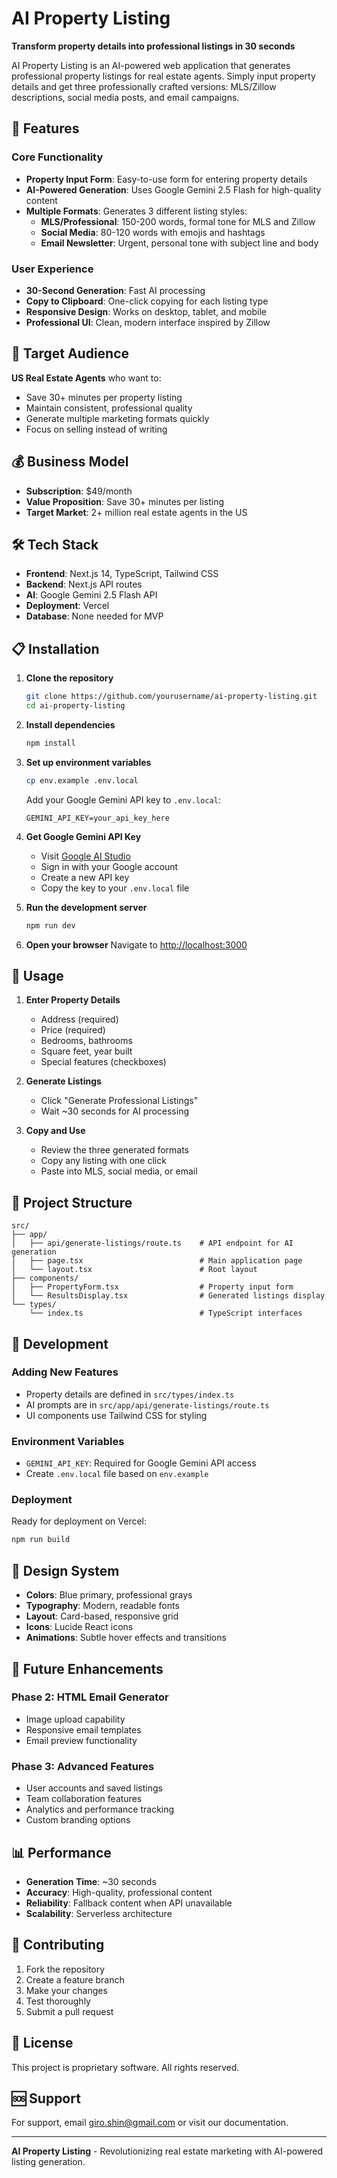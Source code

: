 # AI Property Listing

**Transform property details into professional listings in 30 seconds**

AI Property Listing is an AI-powered web application that generates professional property listings for real estate agents. Simply input property details and get three professionally crafted versions: MLS/Zillow descriptions, social media posts, and email campaigns.

## 🚀 Features

### Core Functionality
- **Property Input Form**: Easy-to-use form for entering property details
- **AI-Powered Generation**: Uses Google Gemini 2.5 Flash for high-quality content
- **Multiple Formats**: Generates 3 different listing styles:
  - **MLS/Professional**: 150-200 words, formal tone for MLS and Zillow
  - **Social Media**: 80-120 words with emojis and hashtags
  - **Email Newsletter**: Urgent, personal tone with subject line and body

### User Experience
- **30-Second Generation**: Fast AI processing
- **Copy to Clipboard**: One-click copying for each listing type
- **Responsive Design**: Works on desktop, tablet, and mobile
- **Professional UI**: Clean, modern interface inspired by Zillow

## 🎯 Target Audience

**US Real Estate Agents** who want to:
- Save 30+ minutes per property listing
- Maintain consistent, professional quality
- Generate multiple marketing formats quickly
- Focus on selling instead of writing

## 💰 Business Model

- **Subscription**: $49/month
- **Value Proposition**: Save 30+ minutes per listing
- **Target Market**: 2+ million real estate agents in the US

## 🛠 Tech Stack

- **Frontend**: Next.js 14, TypeScript, Tailwind CSS
- **Backend**: Next.js API routes
- **AI**: Google Gemini 2.5 Flash API
- **Deployment**: Vercel
- **Database**: None needed for MVP

## 📋 Installation

1. **Clone the repository**
   ```bash
   git clone https://github.com/yourusername/ai-property-listing.git
   cd ai-property-listing
   ```

2. **Install dependencies**
   ```bash
   npm install
   ```

3. **Set up environment variables**
   ```bash
   cp env.example .env.local
   ```
   
   Add your Google Gemini API key to `.env.local`:
   ```
   GEMINI_API_KEY=your_api_key_here
   ```

4. **Get Google Gemini API Key**
   - Visit [Google AI Studio](https://makersuite.google.com/app/apikey)
   - Sign in with your Google account
   - Create a new API key
   - Copy the key to your `.env.local` file

5. **Run the development server**
   ```bash
   npm run dev
   ```

6. **Open your browser**
   Navigate to [http://localhost:3000](http://localhost:3000)

## 🚀 Usage

1. **Enter Property Details**
   - Address (required)
   - Price (required)
   - Bedrooms, bathrooms
   - Square feet, year built
   - Special features (checkboxes)

2. **Generate Listings**
   - Click "Generate Professional Listings"
   - Wait ~30 seconds for AI processing

3. **Copy and Use**
   - Review the three generated formats
   - Copy any listing with one click
   - Paste into MLS, social media, or email

## 📁 Project Structure

```
src/
├── app/
│   ├── api/generate-listings/route.ts    # API endpoint for AI generation
│   ├── page.tsx                          # Main application page
│   └── layout.tsx                        # Root layout
├── components/
│   ├── PropertyForm.tsx                  # Property input form
│   └── ResultsDisplay.tsx                # Generated listings display
└── types/
    └── index.ts                          # TypeScript interfaces
```

## 🔧 Development

### Adding New Features
- Property details are defined in `src/types/index.ts`
- AI prompts are in `src/app/api/generate-listings/route.ts`
- UI components use Tailwind CSS for styling

### Environment Variables
- `GEMINI_API_KEY`: Required for Google Gemini API access
- Create `.env.local` file based on `env.example`

### Deployment
Ready for deployment on Vercel:
```bash
npm run build
```

## 🎨 Design System

- **Colors**: Blue primary, professional grays
- **Typography**: Modern, readable fonts
- **Layout**: Card-based, responsive grid
- **Icons**: Lucide React icons
- **Animations**: Subtle hover effects and transitions

## 🔮 Future Enhancements

### Phase 2: HTML Email Generator
- Image upload capability
- Responsive email templates
- Email preview functionality

### Phase 3: Advanced Features
- User accounts and saved listings
- Team collaboration features
- Analytics and performance tracking
- Custom branding options

## 📊 Performance

- **Generation Time**: ~30 seconds
- **Accuracy**: High-quality, professional content
- **Reliability**: Fallback content when API unavailable
- **Scalability**: Serverless architecture

## 🤝 Contributing

1. Fork the repository
2. Create a feature branch
3. Make your changes
4. Test thoroughly
5. Submit a pull request

## 📄 License

This project is proprietary software. All rights reserved.

## 🆘 Support

For support, email giro.shin@gmail.com or visit our documentation.

---

**AI Property Listing** - Revolutionizing real estate marketing with AI-powered listing generation.
